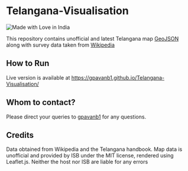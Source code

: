 
# Telangana-Visualisation

![Made with Love in India](https://madewithlove.org.in/badge.svg)

This repository contains unofficial and latest Telangana map [GeoJSON](data/Telangana.geojson)
along with survey data taken from [Wikipedia](https://en.wikipedia.org/wiki/List_of_districts_of_Telangana)

## How to Run
Live version is available at 
https://gpavanb1.github.io/Telangana-Visualisation/

## Whom to contact?

Please direct your queries to [gpavanb1](http://github.com/gpavanb1)
for any questions.

## Credits

Data obtained from Wikipedia and the Telangana handbook. 
Map data is unofficial and provided by ISB under the MIT license, rendered using Leaflet.js.
Neither the host nor ISB are liable for any errors

